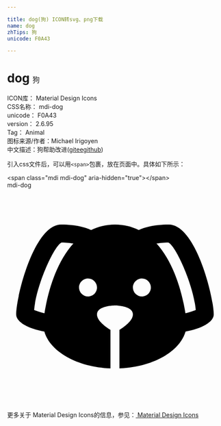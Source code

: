 ```yaml
---

title: dog(狗) ICON转svg、png下载
name: dog
zhTips: 狗
unicode: F0A43

---
```


# dog  <small style="font-size: 60%;font-weight: 100">狗</small>


<div class="detail-page">
<p>
<span>
ICON库：
<span class="badge-secondary badge">Material Design Icons</span> 
</span>
<br/>
<span>
CSS名称：
<span class="badge-secondary badge">mdi-dog</span> 
</span>
<br/>
<span>
unicode：
<span class="badge-secondary badge">F0A43</span> 
</span>
<br/>
<span>
version：
<span class="badge-secondary badge">2.6.95</span> 
</span>
<br/>
<span>Tag：
<span class="badge-light badge">Animal</span>
</span>
<br/>
<span>图标来源/作者：<span class="badge-light badge">Michael Irigoyen</span></span> 
<br/>
<span class="zh-detail">中文描述：<span class="badge-primary badge">狗</span><span class="help-link"><span>帮助改进</span>(<a href="https://gitee.com/liuwave/icon-helper/edit/master/json/material/dog.json" target="_blank" rel="noopener noreferrer">gitee</a><a href="https://github.com/liuwave/icon-helper/edit/master/json/material/dog.json" target="_blank" rel="noopener noreferrer">github</a></span>)</span><br/>
</p>
</div>
<div class="alert alert-dark">
  <i class="mdi mdi-dog mdi-48px"></i>
  <i class="mdi mdi-dog mdi-36px"></i>
  <i class="mdi mdi-dog mdi-24px"></i>
  <i class="mdi mdi-dog mdi-18px"></i>
</div>
<div>
  <p>引入css文件后，可以用<code>&lt;span&gt;</code>包裹，放在页面中。具体如下所示：    
  </p>
  <div class="alert alert-primary" style="font-size: 14px">
    &lt;span class="mdi mdi-dog" aria-hidden="true"&gt;&lt;/span&gt;
    <copy-btn content='<span class="mdi mdi-dog" aria-hidden="true"></span>'></copy-btn>
  </div>
  <div class="alert alert-secondary">
    <i class="mdi mdi-dog"
    style="font-size: 24px"
    aria-hidden="true"></i> mdi-dog
    <copy-btn content="mdi-dog" btn-title="复制图标名称"></copy-btn>
  </div>
</div>
<div id="svg" class="svg-wrap">
<svg xmlns="http://www.w3.org/2000/svg" viewBox="0 0 24 24"><path d="M18,4C16.29,4 15.25,4.33 14.65,4.61C13.88,4.23 13,4 12,4C11,4 10.12,4.23 9.35,4.61C8.75,4.33 7.71,4 6,4C3,4 1,12 1,14C1,14.83 2.32,15.59 4.14,15.9C4.78,18.14 7.8,19.85 11.5,20V15.72C10.91,15.35 10,14.68 10,14C10,13 12,13 12,13C12,13 14,13 14,14C14,14.68 13.09,15.35 12.5,15.72V20C16.2,19.85 19.22,18.14 19.86,15.9C21.68,15.59 23,14.83 23,14C23,12 21,4 18,4M4.15,13.87C3.65,13.75 3.26,13.61 3,13.5C3.25,10.73 5.2,6.4 6.05,6C6.59,6 7,6.06 7.37,6.11C5.27,8.42 4.44,12.04 4.15,13.87M9,12A1,1 0 0,1 8,11C8,10.46 8.45,10 9,10A1,1 0 0,1 10,11C10,11.56 9.55,12 9,12M15,12A1,1 0 0,1 14,11C14,10.46 14.45,10 15,10A1,1 0 0,1 16,11C16,11.56 15.55,12 15,12M19.85,13.87C19.56,12.04 18.73,8.42 16.63,6.11C17,6.06 17.41,6 17.95,6C18.8,6.4 20.75,10.73 21,13.5C20.75,13.61 20.36,13.75 19.85,13.87Z" /></svg>
</div>
<detail full-name='mdi-dog'></detail>
    
<div><p>更多关于 Material Design Icons的信息，参见：<a target="_blank" href="https://iconhelper.cn/material.html"> Material Design Icons</a>
</p></div>
